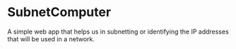 # SubnetComputer
A simple web app that helps us in subnetting or identifying the IP addresses that will be used in a network.
